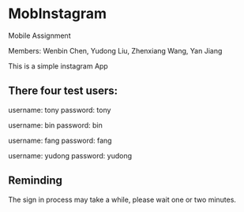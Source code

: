 # MobInstagram
Mobile Assignment

Members:   Wenbin Chen,     Yudong Liu,      Zhenxiang Wang,       Yan Jiang

This is a simple instagram App

## There four test users:

  username: tony
  password: tony 
  
  username: bin 
  password: bin
  
  username: fang 
  password: fang
  
  username: yudong
  password: yudong
  
  
## Reminding
The sign in process may take a while, please wait one or two minutes.
